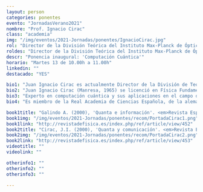 ```yaml
---
layout: person
categories: ponentes
evento: "JornadasVerano2021"
nombre: "Prof. Ignacio Cirac"
class: "academia"
img: "/img/eventos/2021-Jornadas/ponentes/IgnacioCirac.jpg"
rol: "Director de la División Teórica del Instituto Max-Planck de Óptica Cuántica, Premio Wolf y Medalla de Oro de la RSEF"
roldes: "Director de la División Teórica del Instituto Max-Planck de Óptica Cuántica & Premio Wolf"
descr: "Ponencia inaugural: 'Computación Cuántica'"
horario: "Martes 13 de 10.00h a 11.00h"
linkedin: ""
destacado: "YES"

bio1: "Juan Ignacio Cirac es actualmente Director de la División de Teória, Instituto Max Planck de Óptica Cuántica, Garching, Alemania."
bio2: "Juan Ignacio Cirac (Manresa, 1965) se licenció en Física Fundamental en la Universidad Complutense de Madrid en 1988 y obtuvo el doctorado en 1991. Profesor titular de la Universidad de Castilla-La Mancha desde 1991 hasta 1996, periodo en el que paso largas estancias en la Universidad de Colorado y la Universidad de Harvard. Catedrático de Física Teória en la Universidad de Innsbruck (Austria) desde 1996 hasta el 2001. Miembro de la Sociedad Max Planck desde 2001, es desde ese mismo año director en el Instituto Max Planck de Óptica Cuántica (Garching, Alemania). En el año 2002 fue nombrado profesor honorario de la Universidad Técnica de Munich."
bio3: "Experto en computación cuántica y sus aplicaciones en el campo de la información, su línea de investigación se centra en la teoría cuántica de la información. Según sus teorías, el ordenador cuántico revolucionará el mundo de la información, y será posible asimismo una comunicación más eficaz y una mayor seguridad en el tratamiento y transmisión de datos."
bio4: "Es miembro de la Real Academia de Ciencias Española, de la alemana (Leopoldina) y de la bávara, correspondiente de las academias de Ciencias Austriaca, de Zaragoza y de Barcelona, así como miembro de la Sociedad Americana de Física. Su trabajo ha sido objeto de numerosos galardones, entre los que destacan el Premio Felix Kuschenitz de la Academia Austriaca de Ciencias en 2001, el Quantum Electronics de la Fundación Europea de Física en el 2005, el Premio Príncipe de Asturias a la Investigación Científica y Técnica en 2006, el Premio Nacional de Investigación Blas Cabrera en 2007, el Premio Fundación BBVA Fronteras del Conocimiento y la Cultura en Ciencias Básicas 2008, la medalla Franklin 2010, la Medalla Niels Bohr 2013, el premio Wolf en 2013, el premio de Física Teórica de la Ciudad de Hamburgo en 2015, la Medalla Max Planck de la Sociedad Alemana de Física en 2018, y, recientemente, el premio de Ordenador cuántico de la Fundación Micius en 2019. Es Doctor Honoris Causa por las Universidades de Castilla-La Mancha, Politécnica de Barcelona, Zaragoza, Valencia, la Politécnica de Valencia, Europea de Madrid, y Buenos Aires."

book1title: "Galindo A. (2000), 'Quanta e información'. <em>Revista Espanola de Fisica</em>, Vol. 14, Número 1. Dedicado a: Cien años de Quanta."
book1img: "/img/eventos/2021-Jornadas/ponentes/recom/PortadaCirac1.png"
book1link: "http://revistadefisica.es/index.php/ref/article/view/452"
book2title: "Cirac, J.I. (2000), 'Quanta y comunicación'. <em>Revista Espanola de Fisica</em>, Vol. 14, Número 1. Dedicado a: Cien años de Quanta."
book2img: "/img/eventos/2021-Jornadas/ponentes/recom/PortadaCirac2.png"
book2link: "http://revistadefisica.es/index.php/ref/article/view/453"
videotitle: ""
videolink: ""

otherinfo1: ""
otherinfo2: ""
otherinfo3: ""

---
```

